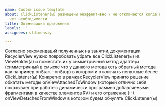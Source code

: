 ```yaml
---
name: Custom issue template
about: ClickListener(ы) размещены неэффективно и не отключаются когда в них больше
  нет необходимости
title: Оптимизация приложения
labels: ''
assignees: stdimensiy

---
```


Согласно рекомендаций полученных на занятии, документации RecyclerView нужно попробовать убрать все ClickListener(ы) из ViewHolder(a) и поместить их у симметричный метод адаптера (симметричный в смысле что у данного метода есть обратный метода как например onStart - onStop) в котором и отключать ненужные белее ClickListener(ы)
Конкретно в рамках RecyclerView  принято решение обкатать методы onViewAttachedToWindow (который отлично себя показывает при работе с динамически программно добавляемыми фрагментами в качестве элементов RV) и его отражение (:-) onViewDetachedFromWindow в котором будем обнулять ClickListener(ы)
